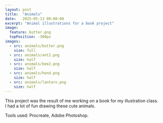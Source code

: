 ```yaml
---
layout: post
title:  "Animals"
date:   2025-05-13 00:00:00
excerpt: "Animal illustrations for a book project"
image:
  feature: butter.png
  topPosition: -300px
images:
  - src: animals/butter.png
    size: full
  - src: animals/ant2.png
    size: half
  - src: animals/bee2.png
    size: half
  - src: animals/hond.png
    size: half
  - src: animals/lantarn.png
    size: half
---
```


This project was the result of me working on a book for my illustration class. I had a lot of fun drawing these cute animals.

Tools used: Procreate, Adobe Photoshop.